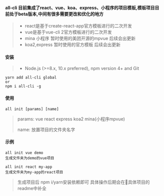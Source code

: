 #### all-cli 目前集成了react、vue、koa、express、小程序的项目模板,模板项目目前处于beta版本,中间有很多需要更改和优化的地方

> * react是基于create-react-app官方模板进行的二次开发
> * vue是基于vue-cli 2官方模板进行的二次开发
> * mina 小程序 暂时使用的美团开源的mpvue 后续会出更新
> * koa2,express 暂时使用的官方模板 后续会出更新

#### 安装
> * Node.js (>=8.x, 10.x preferred), npm version 4+ and Git

```
yarn add all-cli global
or
npm i all-cli -g
```

#### 使用
```
all init [params] [name]
```
> params: vue react express koa2 mina(小程序mpvue)
> 
> name: 放置项目的文件夹名字

#### 示例
```
all init vue demo
生成文件夹为demo的vue项目

all init react my-app
生成文件夹为my-app的react项目
```
>  生成项目后 npm i/yarn安装依赖即可
具体操作后期会在具体项目的readme中补全
